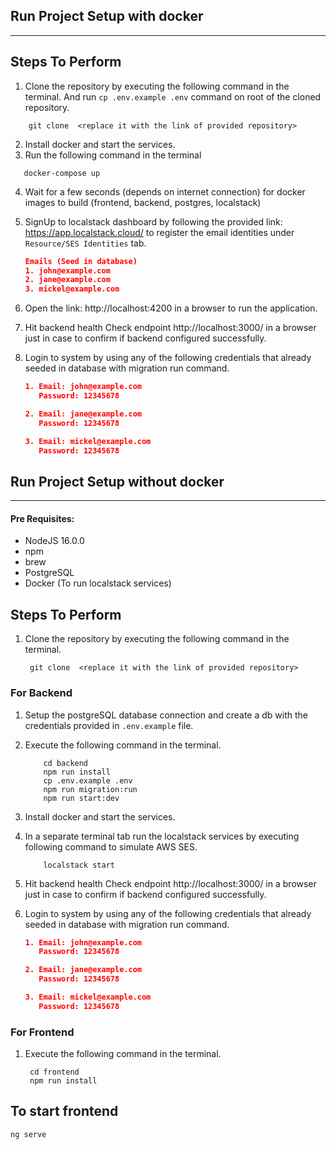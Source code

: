 ## Run Project Setup with docker

---

## Steps To Perform

1. Clone the repository by executing the following command in the terminal. And run `cp .env.example .env` command on root of the cloned repository.

```
    git clone  <replace it with the link of provided repository>
```

2. Install docker and start the services. 
3. Run the following command in the terminal

```
   docker-compose up
```

4. Wait for a few seconds (depends on internet connection) for docker images to build (frontend, backend, postgres, localstack)

5. SignUp to localstack dashboard by following the provided link: https://app.localstack.cloud/ to register the email identities under `Resource/SES Identities` tab.

   ```json
   Emails (Seed in database)
   1. john@example.com
   2. jane@example.com
   3. mickel@example.com

   ```

6. Open the link: http://localhost:4200 in a browser to run the application.
7. Hit backend health Check endpoint http://localhost:3000/ in a browser just in case to confirm if backend configured successfully.

8. Login to system by using any of the following credentials that already seeded in database with migration run command.

   ```json
   1. Email: john@example.com
      Password: 12345678

   2. Email: jane@example.com
      Password: 12345678

   3. Email: mickel@example.com
      Password: 12345678
   ```

## Run Project Setup without docker

---

#### Pre Requisites:

- NodeJS 16.0.0
- npm
- brew
- PostgreSQL
- Docker (To run localstack services)

## Steps To Perform

1. Clone the repository by executing the following command in the terminal.

   ```
    git clone  <replace it with the link of provided repository>
   ```

### For Backend

1. Setup the postgreSQL database connection and create a db with the credentials provided in `.env.example` file.

2. Execute the following command in the terminal.

   ```
       cd backend
       npm run install
       cp .env.example .env
       npm run migration:run
       npm run start:dev
   ```

3. Install docker and start the services.

4. In a separate terminal tab run the localstack services by executing following command to simulate AWS SES.

   ```
       localstack start
   ```

5. Hit backend health Check endpoint http://localhost:3000/ in a browser just in case to confirm if backend configured successfully.

6. Login to system by using any of the following credentials that already seeded in database with migration run command.

   ```json
   1. Email: john@example.com
      Password: 12345678

   2. Email: jane@example.com
      Password: 12345678

   3. Email: mickel@example.com
      Password: 12345678
   ```

### For Frontend

1. Execute the following command in the terminal.

        cd frontend
        npm run install

## To start frontend

    ng serve

​
